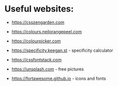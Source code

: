 # Useful websites:

* https://csszengarden.com

* https://colours.neilorangepeel.com

* https://colourpicker.com

* https://specificity.keegan.st - specificity calculator

* https://cssfontstack.com

* https://unsplash.com - free pictures

* https://fortawesome.github.io - icons and fonts
